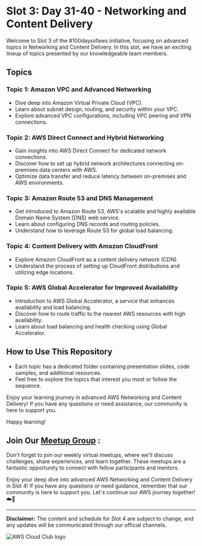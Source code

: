 # Slot 3: Day 31-40 - Networking and Content Delivery

Welcome to Slot 3 of the #100daysofaws initiative, focusing on advanced topics in Networking and Content Delivery. In this slot, we have an exciting lineup of topics presented by our knowledgeable team members.

## Topics

### Topic 1: Amazon VPC and Advanced Networking

- Dive deep into Amazon Virtual Private Cloud (VPC).
- Learn about subnet design, routing, and security within your VPC.
- Explore advanced VPC configurations, including VPC peering and VPN connections.

### Topic 2: AWS Direct Connect and Hybrid Networking

- Gain insights into AWS Direct Connect for dedicated network connections.
- Discover how to set up hybrid network architectures connecting on-premises data centers with AWS.
- Optimize data transfer and reduce latency between on-premises and AWS environments.

### Topic 3: Amazon Route 53 and DNS Management

- Get introduced to Amazon Route 53, AWS's scalable and highly available Domain Name System (DNS) web service.
- Learn about configuring DNS records and routing policies.
- Understand how to leverage Route 53 for global load balancing.

### Topic 4: Content Delivery with Amazon CloudFront

- Explore Amazon CloudFront as a content delivery network (CDN).
- Understand the process of setting up CloudFront distributions and utilizing edge locations.

### Topic 5: AWS Global Accelerator for Improved Availability

- Introduction to AWS Global Accelerator, a service that enhances availability and load balancing.
- Discover how to route traffic to the nearest AWS resources with high availability.
- Learn about load balancing and health checking using Global Accelerator.

## How to Use This Repository

- Each topic has a dedicated folder containing presentation slides, code samples, and additional resources.
- Feel free to explore the topics that interest you most or follow the sequence.

Enjoy your learning journey in advanced AWS Networking and Content Delivery! If you have any questions or need assistance, our community is here to support you.

Happy learning!


## Join Our [Meetup Group](https://www.meetup.com/aws-cloud-club-at-mit-adtu/) :

Don't forget to join our weekly virtual meetups, where we'll discuss challenges, share experiences, and learn together. These meetups are a fantastic opportunity to connect with fellow participants and mentors.

Enjoy your deep dive into advanced AWS Networking and Content Delivery in Slot 4! If you have any questions or need guidance, remember that our community is here to support you. Let's continue our AWS journey together! ☁️💪

---

**Disclaimer:** The content and schedule for Slot 4 are subject to change, and any updates will be communicated through our official channels.

![AWS Cloud Club logo](https://github.com/awsccmitadtu/100daysofAWS/assets/144578517/7a3bef97-fad7-49d2-8c78-0e9fa877c9a6)

